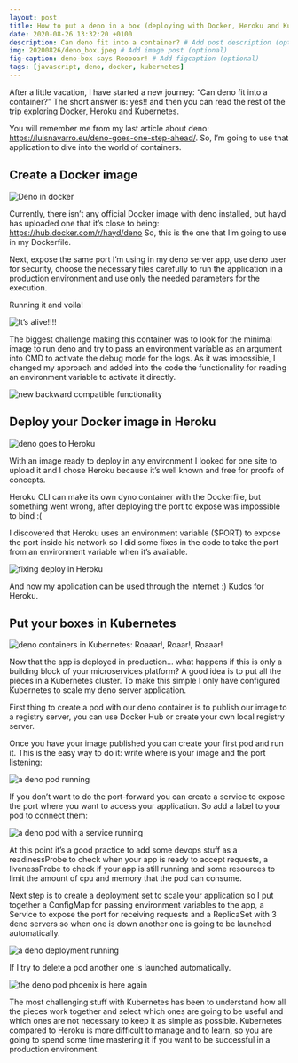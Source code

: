 ```yaml
---
layout: post
title: How to put a deno in a box (deploying with Docker, Heroku and Kubernetes)
date: 2020-08-26 13:32:20 +0100
description: Can deno fit into a container? # Add post description (optional)
img: 20200826/deno_box.jpeg # Add image post (optional)
fig-caption: deno-box says Rooooar! # Add figcaption (optional)
tags: [javascript, deno, docker, kubernetes]
---
```

After a little vacation, I have started a new journey: “Can deno fit into a container?” The short answer is: yes!! and then you can read the rest of the trip exploring Docker, Heroku and Kubernetes.

You will remember me from my last article about deno: https://luisnavarro.eu/deno-goes-one-step-ahead/. So, I’m going to use that application to dive into the world of containers.


## Create a Docker image

![Deno in docker]({{site.image_url}}/20200826/deno_docker.png)

Currently, there isn’t any official Docker image with deno installed, but hayd has uploaded one that it’s close to being: https://hub.docker.com/r/hayd/deno So, this is the one that I’m going to use in my Dockerfile.

Next, expose the same port I’m using in my deno server app, use deno user for security, choose the necessary files carefully to run the application in a production environment and use only the needed parameters for the execution.

Running it and voila!

![It’s alive!!!!]({{site.image_url}}/20200826/deno_docker_running.png)

The biggest challenge making this container was to look for the minimal image to run deno and try to pass an environment variable as an argument into CMD to activate the debug mode for the logs. As it was impossible, I changed my approach and added into the code the functionality for reading an environment variable to activate it directly.

![new backward compatible functionality]({{site.image_url}}/20200826/debug_logs_docker.png)

## Deploy your Docker image in Heroku


![deno goes to Heroku]({{site.image_url}}/20200826/deno_heroku.png)

With an image ready to deploy in any environment I looked for one site to upload it and I chose Heroku because it’s well known and free for proofs of concepts.

Heroku CLI can make its own dyno container with the Dockerfile, but something went wrong, after deploying the port to expose was impossible to bind :(

I discovered that Heroku uses an environment variable ($PORT) to expose the port inside his network so I did some fixes in the code to take the port from an environment variable when it’s available.

![fixing deploy in Heroku]({{site.image_url}}/20200826/fix_deploy_heroku.png)

And now my application can be used through the internet :) Kudos for Heroku.

## Put your boxes in Kubernetes

![deno containers in Kubernetes: Roaaar!, Roaar!, Roaaar!]({{site.image_url}}/20200826/deno_kubernetes.png)

Now that the app is deployed in production… what happens if this is only a building block of your microservices platform? A good idea is to put all the pieces in a Kubernetes cluster. To make this simple I only have configured Kubernetes to scale my deno server application.

First thing to create a pod with our deno container is to publish our image to a registry server, you can use Docker Hub or create your own local registry server.

Once you have your image published you can create your first pod and run it. This is the easy way to do it: write where is your image and the port listening:

![a deno pod running]({{site.image_url}}/20200826/deno_pod_running.png)

If you don’t want to do the port-forward you can create a service to expose the port where you want to access your application. So add a label to your pod to connect them:

![a deno pod with a service running]({{site.image_url}}/20200826/kubernetes_service.png)

At this point it’s a good practice to add some devops stuff as a readinessProbe to check when your app is ready to accept requests, a livenessProbe to check if your app is still running and some resources to limit the amount of cpu and memory that the pod can consume.

Next step is to create a deployment set to scale your application so I put together a ConfigMap for passing environment variables to the app, a Service to expose the port for receiving requests and a ReplicaSet with 3 deno servers so when one is down another one is going to be launched automatically.

![a deno deployment running]({{site.image_url}}/20200826/kubernetes_deployment.png)

If I try to delete a pod another one is launched automatically.

![the deno pod phoenix is here again]({{site.image_url}}/20200826/pod_phoenix.png)

The most challenging stuff with Kubernetes has been to understand how all the pieces work together and select which ones are going to be useful and which ones are not necessary to keep it as simple as possible. Kubernetes compared to Heroku is more difficult to manage and to learn, so you are going to spend some time mastering it if you want to be successful in a production environment.